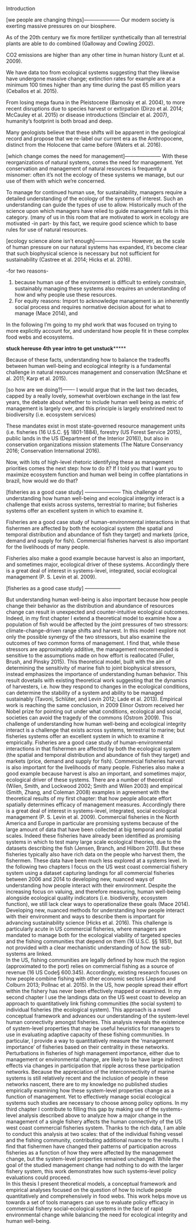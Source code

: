 Introduction

[we people are changing things]———————
Our modern society is exerting massive pressures on our biosphere.

As of the 20th century we fix more fertilizer synthetically than all terrestrial plants are able to do combined (Galloway and Cowling 2002).

CO2 emissions are higher than any other time in human history (Lunt et al. 2009).

We have data too from ecological systems suggesting that they likewise have undergone massive change; extinction rates for example are at a minimum 100 times higher than any time during the past 65 million years (Ceballos et al. 2015).

From losing mega fauna in the Pleistocene (Barnosky et al. 2004), to more recent disruptions due to species harvest or extirpation (Dirzo et al. 2014; McCauley et al. 2015) or disease introductions (Sinclair et al. 2007), humanity’s footprint is both broad and deep.

Many geologists believe that these shifts will be apparent in the geological record and propose that we re-label our current era as the Anthropocene, distinct from the Holocene that came before (Waters et al. 2016).

[which change comes the need for management]———————
With these reorganizations of natural systems, comes the need for management. Yet conservation and management of natural resources is frequently a misnomer: often it’s not the ecology of these systems we manage, but our use of them with which we’re concerned.To manage for continued human use, for sustainability, managers require a detailed understanding of the ecology of the systems of interest. Such an understanding can guide the types of use to allow. Historically much of the science upon which managers have relied to guide management falls in this category. (many of us in this room that are motivated to work in ecology are motivated -in part- by this fact, we require good science which to base rules for use of natural resources.

[ecology science alone isn’t enough]———————
However, as the scale of human pressure on our natural systems has expanded, it’s become clear that such biophysical science is necessary but not sufficient for sustainability (Castree et al. 2014; Hicks et al. 2016).

-for two reasons-

1. because human use of the environment is difficult to entirely constrain, sustainably managing these systems also requires an understanding of how and why people use these resources.
2. For equity reasons: Import to acknowledge management is an inherently social process and requires normative decision about for what to manage (Mace 2014), and

In the following I’m going to my phd work that was focused on trying to more explicitly account for, and understand how people fit in these complex food webs and ecosystems.

****stuck here******use 4th year intro to get unstuck*******


Because of these facts, understanding how to balance the tradeoffs between human well-being and ecological integrity is a fundamental challenge in natural resources management and conservation (McShane et al. 2011; Karp et al. 2015).

[so how are we doing?]——-
I would argue that in the last two decades, capped by a really lovely, somewhat overblown exchange in the last few years, the debate about whether to include human well being as  metric of management is largely over, and this principle is largely enshrined next to biodiversity (i.e. ecosystem services)

These mandates exist in most state-governed resource management units (i.e. fisheries (16 U.S.C. §§ 1801-1884), forestry (US Forest Service 2015), public lands in the US (Department of the Interior 2016)), but also in conservation organizations mission statements (The Nature Conservancy 2016; Conservation International 2016).

Now, with lots of high-level rhetoric identifying these as management priorities comes the next step: how to do it? If I told you that I want you to maximize ecosystem function and human well being in coffee plantations in brazil, how would we do that?

[fisheries as a good case study] ———————
This challenge of understanding how human well-being and ecological integrity interact is a challenge that exists across systems, terrestrial to marine; but fisheries systems offer an excellent system in which to examine it.

Fisheries are a good case study of human-environmental interactions in that fishermen are affected by both the ecological system (the spatial and temporal distribution and abundance of fish they target) and markets (price, demand and supply for fish). Commercial fisheries harvest is also important for the livelihoods of many people.

Fisheries also make a good example because harvest is also an important, and sometimes major, ecological driver of these systems. Accordingly there is a great deal of interest in systems-level, integrated, social ecological management (P. S. Levin et al. 2009).

[fisheries as a good case study] ———————
But understanding human well-being is also important because how people change their behavior as the distribution and abundance of resources change can result in unexpected and counter-intuitive ecological outcomes. Indeed, in my first chapter I extend a theoretical model to examine how a population of fish would be affected by the joint pressures of two stressors: climate-change-driven range shifts and harvest. In this model I explore not only the possible synergy of the two stressors, but also examine the outcomes of two common forms of management. I find that, while these stressors are approximately additive, the management recommended is sensitive to the assumptions made on how effort is reallocated (Fuller, Brush, and Pinsky 2015). This theoretical model, built with the aim of determining the sensitivity of marine fish to joint biophysical stressors, instead emphasizes the importance of understanding human behavior. This result dovetails with existing theoretical work suggesting that the dynamics of harvesters, i.e. how they respond to changes in the ecological conditions, can determine the stability of a system and ability to be managed sustainably (Tavoni, Schlüter, and Levin 2012; Lade et al. 2013). Empirical work is reaching the same conclusion, in 2009 Elinor Ostrom received her Nobel prize for pointing out under what conditions, ecological and social, societies can avoid the tragedy of the commons (Ostrom 2009).This challenge of understanding how human well-being and ecological integrity interact is a challenge that exists across systems, terrestrial to marine; but fisheries systems offer an excellent system in which to examine it empirically. Fisheries are a good case study of human-environmental interactions in that fishermen are affected by both the ecological system (the spatial and temporal distribution and abundance of fish they target) and markets (price, demand and supply for fish). Commercial fisheries harvest is also important for the livelihoods of many people. Fisheries also make a good example because harvest is also an important, and sometimes major, ecological driver of these systems. There are a number of theoretical (Wilen, Smith, and Lockwood 2002; Smith and Wilen 2003) and empirical (Smith, Zhang, and Coleman 2008) examples in agreement with the theoretical results of my first chapter: that how people allocate effort spatially determines efficacy of management measures. Accordingly there is a great deal of interest in systems-level, integrated, social ecological management (P. S. Levin et al. 2009).Commercial fisheries in the North America and Europe in particular are promising systems because of the large amount of data that have been collected at big temporal and spatial scales. Indeed these fisheries have already been identified as promising systems in which to test many large scale ecological theories, due to the datasets describing the fish (Jensen, Branch, and Hilborn 2011). But these fisheries typically also have rich data on the people who harvest them, the fishermen. These data have been much less explored at a systems level. In the following two chapters I focus on the US west coast commercial fishery system using a dataset capturing landings for all commercial fisheries between 2006 and 2014 to developing new, nuanced ways of understanding how people interact with their environment.Despite the increasing focus on valuing, and therefore measuring, human well-being alongside ecological quality indicators (i.e. biodiversity, ecosystem function), we still lack clear ways to operationalize these goals (Mace 2014). Developing new, nuanced methods for understanding how people interact with their environment and ways to describe them is important for advancing sustainability science (Hicks et al. 2016).  This challenge is particularly acute in US commercial fisheries, where managers are mandated to manage both for the ecological viability of targeted species and the fishing communities that depend on them (16 U.S.C. §§ 1851), but not provided with a clear mechanistic understanding of how the sub-systems are linked.  In the US, fishing communities are legally defined by how much the region (approximated to the port) relies on commercial fishing as a source of revenue (16 US Code§ 600.345). Accordingly, existing research focuses on how people combine fishing with other economic sectors (Jepson and Colburn 2013; Pollnac et al. 2015). In the US, how people spread their effort within the fishery has never been effectively mapped or examined. In my second chapter I use the landings data on the US west coast to develop an approach to quantitatively link fishing communities (the social system) to individual fisheries (the ecological system). This approach is a novel conceptual framework and advances our understanding of the system-level human connectivity amongst fisheries. This analysis reveals the existence of system-level properties that may be useful heuristics for managers to use in evaluating adaptive capacity of these fishing communities. In particular, I provide a way to quantitatively measure the ‘management importance’ of fisheries based on their centrality in these networks. Perturbations in fisheries of high management importance, either due to management or environmental change, are likely to be have large indirect effects via changes in participation that ripple across these participation networks.Because the appreciation of the interconnectivity of marine systems is still relatively recent and the inclusion of people in these networks nascent, there are to my knowledge no published studies empirically examining how these system-level properties change as a function of management. Yet to effectively manage social ecological systems such studies are necessary to choose among policy options. In my third chapter I contribute to filling this gap by making use of the systems-level analysis described above to analyze how a major change in the management of a single fishery affects the human connectivity of the US west coast commercial fisheries system. Thanks to the rich data, I am able to conduct this analysis at two scales: that of the individual fishing vessel and the fishing community, contributing additional nuance to the results. I find that fishermen have changed their patterns of participation across fisheries as a function of how they were affected by the management change, but the system-level properties remained unchanged. While the goal of the studied management change had nothing to do with the larger fishery system, this work demonstrates how such systems-level policy evaluations could proceed.  In this thesis I present theoretical models, a conceptual framework and empirical analyses focused on the question of how to include people quantitatively and comprehensively in food webs. This work helps move us towards a set of tools managers can use to evaluate policy efficacy in commercial fishery social-ecological systems in the face of rapid environmental change while balancing the need for ecological integrity and human well-being.